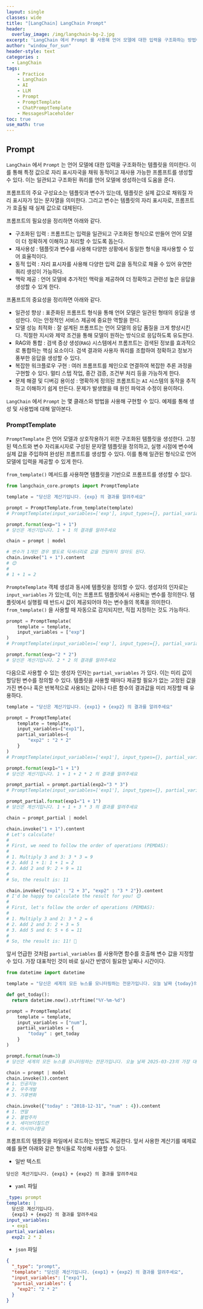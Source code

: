 ```yaml
--- 
layout: single
classes: wide
title: "[LangChain] LangChain Prompt"
header:
  overlay_image: /img/langchain-bg-2.jpg
excerpt: 'LangChain 에서 Prompt 를 사용해 언어 모델에 대한 입력을 구조화하는 방법에 대해 알아보자'
author: "window_for_sun"
header-style: text
categories :
  - LangChain
tags:
    - Practice
    - LangChain
    - AI
    - LLM
    - Prompt
    - PromptTemplate
    - ChatPromptTemplate
    - MessagesPlaceholder
toc: true
use_math: true
---  
```


## Prompt
`LangChain` 에서 `Prompt` 는 언어 모델에 대한 입력을 구조화하는 템플릿을 의미한다. 
이를 통해 특정 값으로 자리 표시자국을 채워 동적이고 재사용 가능한 프롬프트를 생성할 수 있다. 
이는 일관되고 구조화된 쿼리를 언어 모델에 생성하는데 도움을 준다. 

프롬프트의 주요 구성요소는 템플릿과 변수가 있는데, 
템플릿은 실제 값으로 채워질 자리 표시자가 있는 문자열을 의미한다. 
그리고 변수는 템플릿의 자리 표시자로, 프롬프트가 호출될 때 실제 값으로 대체된다.   

프롬프트의 필요성을 정리하면 아래와 같다. 

- 구조화된 입력 : 프롬프트는 입력을 일관되고 구조화된 형식으로 만들어 언어 모델이 더 정확하게 이해하고 처리할 수 있도록 돕는다. 
- 재사용성 : 템플릿과 변수를 사용해 다양한 상황에서 동일한 형식을 재사용할 수 있어 효율적이다. 
- 동적 입력 : 자리 표시자를 사용해 다양한 입력 값을 동적으로 채울 수 있어 유연한 쿼리 생성이 가능하다. 
- 맥락 제공 : 언어 모델에 추가적인 맥락을 제공하여 더 정확하고 관련성 높은 응답을 생성할 수 있게 한다. 

프폼프트의 중요성을 정리하면 아래와 같다. 

- 일관성 향상 : 표준화된 프롬프트 형식을 통해 언어 모델은 일관된 형태의 응답을 생성한다. 이는 안정적인 서비스 제공에 중요한 역할을 한다. 
- 모델 성능 최적화 : 잘 설계된 프롬프트는 언어 모델의 응답 품질을 크게 향상시킨다. 직절한 지시와 제약 조건을 통해 모델이 원하는 방식으로 응답하도록 유도한다. 
- RAG와 통합 : 검색 증상 생성(`RAG`) 시스템에서 프롬프트는 검색된 정보를 효과적으로 통합하는 핵심 요소이다. 검색 결과와 사용자 쿼리를 조합하여 정확하고 정보가 풍부한 응답을 생성할 수 있다. 
- 복잡한 워크플로우 구현 : 여러 프롬프트를 체인으로 연결하여 복잡한 추론 과정을 구현할 수 있다. 멀티 스텝 작업, 중간 검증, 조건부 처리 등을 가능하게 한다. 
- 문제 해결 및 디버깅 용이성 : 명확하게 정의된 프롬프트는 `AI` 시스템의 동작을 추적하고 이해하기 쉽게 만든다. 문제가 발생했을 때 원인 파악과 수정이 용이하다.  

`LangChain` 에서 `Prompt` 는 몇 클래스와 방법을 사용해 구현할 수 있다. 
예제를 통해 생성 및 사용법에 대해 알아본다. 

### PromptTemplate
`PromptTemplate` 은 언어 모델과 상호작용하기 위한 구조화된 템플릿을 생성한다. 
고정된 텍스트와 변수 자리표시자로 구성된 문자열 템플릿을 정의하고, 
실행 시점에 변수에 실제 값을 주입하여 완성된 프롬프트를 생성할 수 있다. 
이를 통해 일관된 형식으로 언어 모델에 입력을 제공할 수 있게 한다.  

`from_template()` 메서드를 사용하면 템플릿을 기반으로 프롬프트를 생성할 수 있다.  

```python
from langchain_core.prompts import PromptTemplate

template = "당신은 계산기입니다. {exp} 의 결과를 알려주세요"

prompt = PromptTemplate.from_template(template)
# PromptTemplate(input_variables=['exp'], input_types={}, partial_variables={}, template='당신은 계산기입니다. {exp} 의 결과를 알려주세요')

prompt.format(exp="1 + 1")
# 당신은 계산기입니다. 1 + 1 의 결과를 알려주세요

chain = prompt | model

# 변수가 1개인 경우 별도로 딕셔너리로 값을 전달하지 않아도 된다. 
chain.invoke("1 + 1").content
# 😊
# 
# 1 + 1 = 2
```  

`PrompteTemplate` 객체 생성과 동시에 템플릿을 정의할 수 있다. 
생성자의 인자로는 `input_variables` 가 있는데, 
이는 프롬프트 템플릿에서 사용되는 변수를 정의한다. 
템플릿에서 실행횔 때 반드시 값이 제공되어야 하는 변수들의 목록을 의미한다. 
`from_template()` 을 사용할 때 자동으로 감지되지만, 직접 지정하는 것도 가능하다. 

```python
prompt = PromptTemplate(
    template = template,
    input_variables = ["exp"]
)
# PromptTemplate(input_variables=['exp'], input_types={}, partial_variables={}, template='당신은 계산기입니다. {exp} 의 결과를 알려주세요')

prompt.format(exp="2 * 2")
# 당신은 계산기입니다. 2 * 2 의 결과를 알려주세요
```  

다음으로 사용할 수 있는 생성자 인자는 `partial_variables` 가 있다. 
이는 미리 값이 할당된 변수를 정의할 수 있다.
템플릿을 사용할 때마다 제공할 필요가 없는 고정된 값을 가진 변수나 
혹은 반복적으로 사용되는 값이나 다른 함수의 결과값을 미리 저장할 때 유용하다.  

```python
template = "당신은 계산기입니다. {exp1} + {exp2} 의 결과를 알려주세요"

prompt = PromptTemplate(
    template = template,
    input_variables=["exp1"],
    partial_variables={
        "exp2" : "2 * 2"
    }
)
# PromptTemplate(input_variables=['exp1'], input_types={}, partial_variables={'exp2': '2 * 2'}, template='당신은 계산기입니다. {exp1} + {exp2} 의 결과를 알려주세요')

prompt.format(exp1="1 + 1")
# 당신은 계산기입니다. 1 + 1 + 2 * 2 의 결과를 알려주세요

prompt_partial = prompt.partial(exp2="3 * 3")
# PromptTemplate(input_variables=['exp1'], input_types={}, partial_variables={'exp2': '3 * 3'}, template='당신은 계산기입니다. {exp1} + {exp2} 의 결과를 알려주세요')

prompt_partial.format(exp1="1 + 1")
# 당신은 계산기입니다. 1 + 1 + 3 * 3 의 결과를 알려주세요

chain = prompt_partial | model

chain.invoke("1 + 1").content
# Let's calculate!
# 
# First, we need to follow the order of operations (PEMDAS):
# 
# 1. Multiply 3 and 3: 3 * 3 = 9
# 2. Add 1 + 1: 1 + 1 = 2
# 3. Add 2 and 9: 2 + 9 = 11
# 
# So, the result is: 11 

chain.invoke({"exp1" : "2 + 3", "exp2" : "3 * 2"}).content
# I'd be happy to calculate the result for you! 😊
# 
# First, let's follow the order of operations (PEMDAS):
# 
# 1. Multiply 3 and 2: 3 * 2 = 6
# 2. Add 2 and 3: 2 + 3 = 5
# 3. Add 5 and 6: 5 + 6 = 11
# 
# So, the result is: 11! 🎉
```  

앞서 언급한 것처럼 `partial_variables` 를 사용하면 함수를 호출해 변수 값을 지정할 수 있다. 
가장 대표적인 것이 바로 실시간 반영이 필요한 날짜나 시간이다.  

```python
from datetime import datetime

template = "당신은 세계의 모든 뉴스를 모니터링하는 전문가입니다. 오늘 날짜 {today}의 가장 대표적인 키워드만 {num}개 한글로 나열하세요. 설명은 제외하세요."

def get_today():
  return datetime.now().strftime("%Y-%m-%d")

prompt = PromptTemplate(
    template = template,
    input_variables = ["num"],
    partial_variables = {
        "today" : get_today
    }
)

prompt.format(num=3)
# 당신은 세계의 모든 뉴스를 모니터링하는 전문가입니다. 오늘 날짜 2025-03-23의 가장 대표적인 키워드만 3개 한글로 나열하세요. 설명은 제외하세요.

chain = prompt | model
chain.invoke(3).content
# 1. 인공지능
# 2. 우주개발
# 3. 기후변화

chain.invoke({"today" : "2018-12-31", "num" : 4}).content
# 1. 연말
# 2. 불법주차
# 3. 세이브더칠드런
# 4. 아시아나항공
```  

프롬프트의 템플릿을 파일에서 로드하는 방법도 제공한다. 
앞서 사용한 계산기를 예제로 예를 들면 아래와 같은 형식들로 작성해 사용할 수 있다.  

- 일반 텍스트

```text
당신은 계산기입니다. {exp1} + {exp2} 의 결과를 알려주세요
```

- `yaml` 파일

```yaml
_type: prompt
template: |
  당신은 계산기입니다. 
  {exp1} + {exp2} 의 결과를 알려주세요
input_variables:
  - exp1
partial_variables:
  exp2: 2 * 2
```  

- `json` 파일

```json
{
  "_type": "prompt",
  "template": "당신은 계산기입니다. {exp1} + {exp2} 의 결과를 알려주세요",
  "input_variables": ["exp1"],
  "partial_variables": {
    "exp2": "2 * 2"
  }
}
```  
